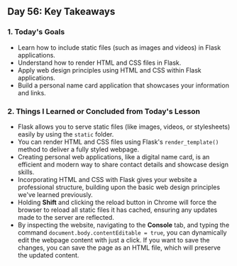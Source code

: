 ## Day 56: Key Takeaways

### 1. **Today's Goals**
   - Learn how to include static files (such as images and videos) in Flask applications.
   - Understand how to render HTML and CSS files in Flask.
   - Apply web design principles using HTML and CSS within Flask applications.
   - Build a personal name card application that showcases your information and links.

### 2. **Things I Learned or Concluded from Today's Lesson**
   - Flask allows you to serve static files (like images, videos, or stylesheets) easily by using the `static` folder.
   - You can render HTML and CSS files using Flask's `render_template()` method to deliver a fully styled webpage.
   - Creating personal web applications, like a digital name card, is an efficient and modern way to share contact details and showcase design skills.
   - Incorporating HTML and CSS with Flask gives your website a professional structure, building upon the basic web design principles we've learned previously.
   - Holding **Shift** and clicking the reload button in Chrome will force the browser to reload all static files it has cached, ensuring any updates made to the server are reflected.
   - By inspecting the website, navigating to the **Console** tab, and typing the command `document.body.contentEditable = true`, you can dynamically edit the webpage content with just a click. If you want to save the changes, you can save the page as an HTML file, which will preserve the updated content.